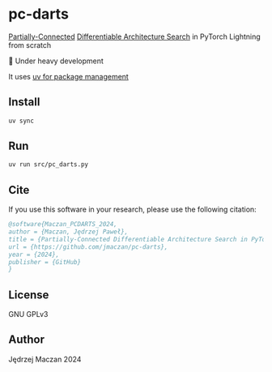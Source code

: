 # pc-darts
[Partially-Connected](https://arxiv.org/abs/1907.05737) [Differentiable Architecture Search](https://arxiv.org/abs/1806.09055) in PyTorch Lightning from scratch

🚧 Under heavy development

It uses [uv for package management](https://docs.astral.sh/uv/)

## Install
```sh
uv sync
```

## Run
```sh
uv run src/pc_darts.py
```

## Cite
If you use this software in your research, please use the following citation:

```bibtex
@software{Maczan_PCDARTS_2024,
author = {Maczan, Jędrzej Paweł},
title = {Partially-Connected Differentiable Architecture Search in PyTorch Lightning},
url = {https://github.com/jmaczan/pc-darts},
year = {2024},
publisher = {GitHub}
}
```


## License
GNU GPLv3

## Author
Jędrzej Maczan 2024